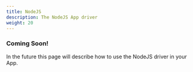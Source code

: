```yaml
---
title: NodeJS
description: The NodeJS App driver
weight: 20
---
```


### Coming Soon!
In the future this page will describe how to use the NodeJS driver in your App.
